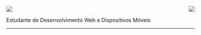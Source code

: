 <img align='right' src="https://github-readme-stats.vercel.app/api?username=ffvitor&show_icons=true&title_color=FFFFFF&text_color=FFFFFF&icon_color=FFFFFF&bg_color=8B4513&cache_seconds=2300"> 
<img src="https://img.shields.io/static/v1?label=Overview&message=Vitor Ferreira&color=8B4513&style=for-the-badge&logo=GitHub&logoColor=FFFFFF">

<p>
Estudante de Desenvolvimento Web e Dispositivos Móveis 
</p>
<hr>
